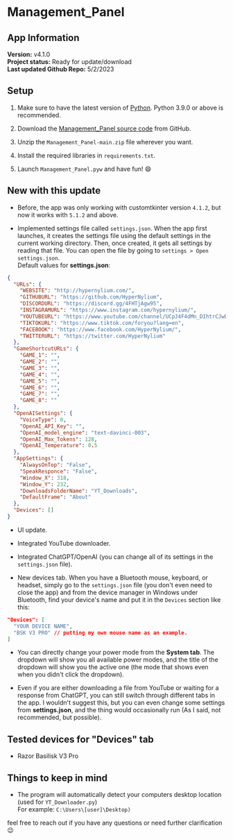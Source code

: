 

# Management_Panel

## App Information

**Version:** v4.1.0\
**Project status:** Ready for update/download\
**Last updated Github Repo:** 5/2/2023

## Setup

1. Make sure to have the latest version of [Python](https://www.python.org/downloads/). Python 3.9.0 or above is recommended.

2. Download the [Management_Panel source code](https://github.com/HyperNylium/Management_Panel/archive/refs/heads/main.zip) from GitHub.

3. Unzip the `Management_Panel-main.zip` file wherever you want.

4. Install the required libraries in `requirements.txt`.

5. Launch `Management_Panel.pyw` and have fun! 😄

## New with this update

- Before, the app was only working with customtkinter version `4.1.2`, but now it works with `5.1.2` and above.

- Implemented settings file called `settings.json`. When the app first launches, it creates the settings file using the default settings in the current working directory. Then, once created, it gets all settings by reading that file. You can open the file by going to `settings > Open settings.json`.\
Default values for **settings.json**:
```json
{
  "URLs": {
    "WEBSITE": "http://hypernylium.com/",
    "GITHUBURL": "https://github.com/HyperNylium",
    "DISCORDURL": "https://discord.gg/4FHTjAgw95",
    "INSTAGRAMURL": "https://www.instagram.com/hypernylium/",
    "YOUTUBEURL": "https://www.youtube.com/channel/UCpJ4F4dMn_DIhtrCJwDUK2A",
    "TIKTOKURL": "https://www.tiktok.com/foryou?lang=en",
    "FACEBOOK": "https://www.facebook.com/HyperNylium/",
    "TWITTERURL": "https://twitter.com/HyperNylium"
  },
  "GameShortcutURLs": {
    "GAME_1": "",
    "GAME_2": "",
    "GAME_3": "",
    "GAME_4": "",
    "GAME_5": "",
    "GAME_6": "",
    "GAME_7": "",
    "GAME_8": ""
  },
  "OpenAISettings": {
    "VoiceType": 0,
    "OpenAI_API_Key": "",
    "OpenAI_model_engine": "text-davinci-003",
    "OpenAI_Max_Tokens": 128,
    "OpenAI_Temperature": 0.5
  },
  "AppSettings": {
    "AlwaysOnTop": "False",
    "SpeakResponce": "False",
    "Window_X": 318,
    "Window_Y": 232,
    "DownloadsFolderName": "YT_Downloads",
    "DefaultFrame": "About"
  },
  "Devices": []
}
```

- UI update.

- Integrated YouTube downloader.

- Integrated ChatGPT/OpenAI (you can change all of its settings in the `settings.json` file).

- New devices tab. When you have a Bluetooth mouse, keyboard, or headset, simply go to the `settings.json` file (you don't even need to close the app) and from the device manager in Windows under Bluetooth, find your device's name and put it in the `Devices` section like this:

```json
"Devices": [
  "YOUR DEVICE NAME",
  "BSK V3 PRO" // putting my own mouse name as an example.
] 
```

- You can directly change your power mode from the **System tab**. The dropdown will show you all available power modes, and the title of the dropdown will show you the active one (the mode that shows even when you didn't click the dropdown).

- Even if you are either downloading a file from YouTube or waiting for a response from ChatGPT, you can still switch through different tabs in the app. I wouldn't suggest this, but you can even change some settings from **settings.json**, and the thing would occasionally run (As I said, not recommended, but possible).

## Tested devices for "Devices" tab

- Razor Basilisk V3 Pro


## Things to keep in mind
- The program will automatically detect your computers desktop location (used for `YT_Downloader.py`)<br> For example: `C:\Users\[user]\Desktop)`

feel free to reach out if you have any questions or need further clarification 😉
